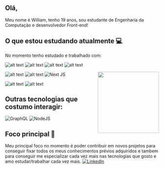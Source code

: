 ##  Olá, 
Meu nome é William, tenho 19 anos, sou estudante de Engenharia da Computação e desenvolvedor Front-end!

## O que estou estudando atualmente :computer: 
No momento tenho estudado e trabalhado com:   

![alt text](https://img.shields.io/badge/TypeScript-007ACC?style=for-the-badge&logo=typescript&logoColor=white)
![alt text](https://img.shields.io/badge/JavaScript-323330?style=for-the-badge&logo=javascript&logoColor=F7DF1E) 
![alt text](https://img.shields.io/badge/HTML5-E34F26?style=for-the-badge&logo=html5&logoColor=white)
![alt text](https://img.shields.io/badge/CSS3-1572B6?style=for-the-badge&logo=css3&logoColor=white)

<kbd style="border-radius: 10px">
  <img src="https://giffiles.alphacoders.com/212/212693.gif" alt="" align="right" width=200 />
</kbd>


![alt text](https://img.shields.io/badge/React-20232A?style=for-the-badge&logo=react&logoColor=61DAFB) 
![alt text](https://img.shields.io/badge/React_Native-20232A?style=for-the-badge&logo=react&logoColor=61DAFB)
![Next JS](https://img.shields.io/badge/Next-black?style=for-the-badge&logo=next.js&logoColor=white)


![alt text](https://img.shields.io/badge/styled--components-DB7093?style=for-the-badge&logo=styled-components&logoColor=white)
![alt text](https://img.shields.io/badge/Sass-CC6699?style=for-the-badge&logo=sass&logoColor=white)



## Outras tecnologias que costumo interagir: 

![GraphQL](https://img.shields.io/badge/-GraphQL-E10098?style=for-the-badge&logo=graphql&logoColor=white)
![NodeJS](https://img.shields.io/badge/node.js-6DA55F?style=for-the-badge&logo=node.js&logoColor=white)

## Foco principal :rocket: 
Meu principal foco no momento é poder contribuir em novos projetos para conseguir fixar todos os meus conhecimentos prévios adquiridos e tambem para conseguir
me especializar cada vez mais nas tecnologias que gosto e amo estudar/trabalhar cada vez mais.
[![LinkedIn](https://img.shields.io/badge/linkedin-%230077B5.svg?style=for-the-badge&logo=linkedin&logoColor=white)][1]


[1]: https://www.linkedin.com/in/williamkelvinsilva/
